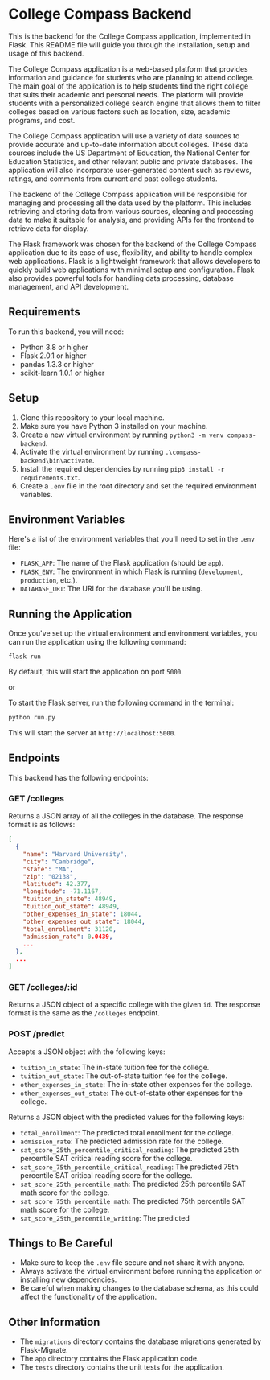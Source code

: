 # College Compass Backend

This is the backend for the College Compass application, implemented in Flask. This README file will guide you through the installation, setup and usage of this backend.

The College Compass application is a web-based platform that provides information and guidance for students who are planning to attend college. The main goal of the application is to help students find the right college that suits their academic and personal needs. The platform will provide students with a personalized college search engine that allows them to filter colleges based on various factors such as location, size, academic programs, and cost.

The College Compass application will use a variety of data sources to provide accurate and up-to-date information about colleges. These data sources include the US Department of Education, the National Center for Education Statistics, and other relevant public and private databases. The application will also incorporate user-generated content such as reviews, ratings, and comments from current and past college students.

The backend of the College Compass application will be responsible for managing and processing all the data used by the platform. This includes retrieving and storing data from various sources, cleaning and processing data to make it suitable for analysis, and providing APIs for the frontend to retrieve data for display.

The Flask framework was chosen for the backend of the College Compass application due to its ease of use, flexibility, and ability to handle complex web applications. Flask is a lightweight framework that allows developers to quickly build web applications with minimal setup and configuration. Flask also provides powerful tools for handling data processing, database management, and API development.

## Requirements

To run this backend, you will need:

- Python 3.8 or higher
- Flask 2.0.1 or higher
- pandas 1.3.3 or higher
- scikit-learn 1.0.1 or higher

## Setup

1. Clone this repository to your local machine.
2. Make sure you have Python 3 installed on your machine.
3. Create a new virtual environment by running `python3 -m venv compass-backend`.
4. Activate the virtual environment by running `.\compass-backend\bin\activate`.
5. Install the required dependencies by running `pip3 install -r requirements.txt`.
6. Create a `.env` file in the root directory and set the required environment variables.

## Environment Variables

Here's a list of the environment variables that you'll need to set in the `.env` file:

- `FLASK_APP`: The name of the Flask application (should be `app`).
- `FLASK_ENV`: The environment in which Flask is running (`development`, `production`, etc.).
- `DATABASE_URI`: The URI for the database you'll be using.

## Running the Application

Once you've set up the virtual environment and environment variables, you can run the application using the following command:

```
flask run
```

By default, this will start the application on port `5000`.

or

To start the Flask server, run the following command in the terminal:

```python
python run.py
```

This will start the server at `http://localhost:5000`.

## Endpoints

This backend has the following endpoints:

### GET /colleges

Returns a JSON array of all the colleges in the database. The response format is as follows:

```json
[
  {
    "name": "Harvard University",
    "city": "Cambridge",
    "state": "MA",
    "zip": "02138",
    "latitude": 42.377,
    "longitude": -71.1167,
    "tuition_in_state": 48949,
    "tuition_out_state": 48949,
    "other_expenses_in_state": 18044,
    "other_expenses_out_state": 18044,
    "total_enrollment": 31120,
    "admission_rate": 0.0439,
    ...
  },
  ...
]
```

### GET /colleges/:id

Returns a JSON object of a specific college with the given `id`. The response format is the same as the `/colleges` endpoint.

### POST /predict

Accepts a JSON object with the following keys:

- `tuition_in_state`: The in-state tuition fee for the college.
- `tuition_out_state`: The out-of-state tuition fee for the college.
- `other_expenses_in_state`: The in-state other expenses for the college.
- `other_expenses_out_state`: The out-of-state other expenses for the college.

Returns a JSON object with the predicted values for the following keys:

- `total_enrollment`: The predicted total enrollment for the college.
- `admission_rate`: The predicted admission rate for the college.
- `sat_score_25th_percentile_critical_reading`: The predicted 25th percentile SAT critical reading score for the college.
- `sat_score_75th_percentile_critical_reading`: The predicted 75th percentile SAT critical reading score for the college.
- `sat_score_25th_percentile_math`: The predicted 25th percentile SAT math score for the college.
- `sat_score_75th_percentile_math`: The predicted 75th percentile SAT math score for the college.
- `sat_score_25th_percentile_writing`: The predicted

## Things to Be Careful

- Make sure to keep the `.env` file secure and not share it with anyone.
- Always activate the virtual environment before running the application or installing new dependencies.
- Be careful when making changes to the database schema, as this could affect the functionality of the application.

## Other Information

- The `migrations` directory contains the database migrations generated by Flask-Migrate.
- The `app` directory contains the Flask application code.
- The `tests` directory contains the unit tests for the application.
